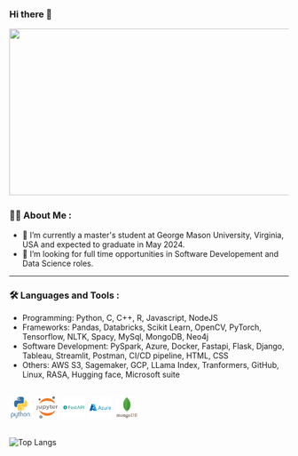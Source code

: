 ### Hi there 👋
<div align="center">
  <img src="https://media.giphy.com/media/dWesBcTLavkZuG35MI/giphy.gif" width="600" height="300"/>
</div>

### :woman_technologist: About Me :

- 💬 I’m currently a master's student at George Mason University, Virginia, USA and expected to graduate in May 2024.
- 🔭 I’m looking for full time opportunities in Software Developement and Data Science roles.

---

### :hammer_and_wrench: Languages and Tools :
- Programming: Python, C, C++, R, Javascript, NodeJS
- Frameworks: Pandas, Databricks, Scikit Learn, OpenCV, PyTorch, Tensorflow, NLTK, Spacy, MySql, MongoDB, Neo4j
- Software Development: PySpark, Azure, Docker, Fastapi, Flask, Django, Tableau, Streamlit, Postman, CI/CD pipeline, HTML, CSS
- Others: AWS S3, Sagemaker, GCP, LLama Index, Tranformers, GitHub, Linux, RASA, Hugging face, Microsoft suite

<div>
  <br>
    <img src="https://github.com/devicons/devicon/blob/master/icons/python/python-original-wordmark.svg" title="Python" alt="Python" width="40" height="40"/>&nbsp;
  <img src="https://github.com/devicons/devicon/blob/master/icons/jupyter/jupyter-original-wordmark.svg" title="Jupyter" alt="Jupyter" width="40" height="40"/>&nbsp;
  <img src="https://github.com/devicons/devicon/blob/master/icons/fastapi/fastapi-original-wordmark.svg" title="fastapi" alt="fastapi" width="40" height="40"/>&nbsp;
  <img src="https://github.com/devicons/devicon/blob/master/icons/azure/azure-original-wordmark.svg" title="Azure" alt="Azure" width="40" height="40"/>&nbsp;
  <img src="https://github.com/devicons/devicon/blob/master/icons/mongodb/mongodb-original-wordmark.svg" title="mongo" alt="mongo" width="40" height="40"/>&nbsp;
  <br>
  <br>
</div>



![Top Langs](https://github-readme-stats.vercel.app/api/top-langs/?username=HiranmaiKaredla&layout=compact)
<!--
**HiranmaiKaredla/HiranmaiKaredla** is a ✨ _special_ ✨ repository because its `README.md` (this file) appears on your GitHub profile.

Here are some ideas to get you started:

- 🔭 I’m currently working on ...
- 🌱 I’m currently learning ...
- 👯 I’m looking to collaborate on ...
- 🤔 I’m looking for help with ...
- 💬 Ask me about ...
- 📫 How to reach me: ...
- 😄 Pronouns: ...
- ⚡ Fun fact: ...
-->
